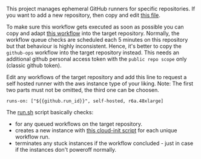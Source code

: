 This project manages ephemeral GitHub runners for specific repositories.
If you want to add a new repository, then copy and edit [this file](.github/workflows/zkevm-chain.yml).

To make sure this workflow gets executed as soon as possible you can copy and adapt [this workflow](github-ops.yml)
into the target repository. Normally, the workflow queue checks are scheduled each 5 minutes on this repository but that
behaviour is highly inconsistent. Hence, it's better to copy the `github-ops` workflow into the target repository instead.
This needs an additional github personal access token with the `public repo scope` only (classic github token).

Edit any workflows of the target repository and add this line to request a self hosted runner with the aws instance type of your liking.
Note: The first two parts must not be omitted, the third one can be choosen.
```
runs-on: ["${{github.run_id}}", self-hosted, r6a.48xlarge]
```

The [run.sh](run.sh) script basically checks:
- for any queued workflows on the target repository.
- creates a new instance with [this cloud-init script](cloud-init.sh) for each unique workflow run.
- terminates any stuck instances if the workflow concluded - just in case if the instances don't poweroff normally.
